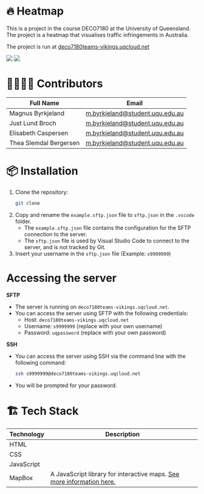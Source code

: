 # 🔥 Heatmap

This is a project in the course DECO7180 at the University of Queensland. The project is a heatmap that visualises traffic infringements in Australia.

The project is run at [deco7180teams-vikings.uqcloud.net](https://deco7180teams-vikings.uqcloud.net)

![](https://media4.giphy.com/media/v1.Y2lkPTc5MGI3NjExbWhzamVweWlhN25vYXIxemsyMjY2YzZsaXd1YXZmMGRleGFlamNrZiZlcD12MV9pbnRlcm5hbF9naWZfYnlfaWQmY3Q9Zw/5nsiFjdgylfK3csZ5T/giphy.gif)
![](https://media2.giphy.com/media/v1.Y2lkPTc5MGI3NjExeml4a3o4NnNodjJzZTl5ODBlcG1zNzM4ZDhjZXJuZHJ1cm51NnJ5bSZlcD12MV9pbnRlcm5hbF9naWZfYnlfaWQmY3Q9Zw/NBfbMVZnUqN2ZtSQUN/giphy.gif)

# 🧑‍🧑‍🧒‍🧒 Contributors

| Full Name              | Email                                                                     |
| ---------------------- | ------------------------------------------------------------------------- |
| Magnus Byrkjeland      | [m.byrkjeland@student.uqu.edu.au](mailto:m.byrkjeland@student.uqu.edu.au) |
| Just Lund Broch        | [m.byrkjeland@student.uqu.edu.au](mailto:m.byrkjeland@student.uqu.edu.au) |
| Elisabeth Caspersen    | [m.byrkjeland@student.uqu.edu.au](mailto:m.byrkjeland@student.uqu.edu.au) |
| Thea Slemdal Bergersen | [m.byrkjeland@student.uqu.edu.au](mailto:m.byrkjeland@student.uqu.edu.au) |

# 📦 Installation

1. Clone the repository:
   ```bash
   git clone
   ```
2. Copy and rename the `example.sftp.json` file to `sftp.json` in the `.vscode` folder.
   - The `example.sftp.json` file contains the configuration for the SFTP connection to the server.
   - The `sftp.json` file is used by Visual Studio Code to connect to the server, and is not tracked by Git.
3. Insert your username in the `sftp.json` file (Example: `s9999999`)

# Accessing the server

**SFTP**

- The server is running on `deco7180teams-vikings.uqcloud.net`.
- You can access the server using SFTP with the following credentials:
  - Host: `deco7180teams-vikings.uqcloud.net`
  - Username: `s9999999` (replace with your own username)
  - Password: `uqpassword` (replace with your own password)

**SSH**

- You can access the server using SSH via the command line with the following command:
  ```bash
  ssh s9999999@deco7180teams-vikings.uqcloud.net
  ```
- You will be prompted for your password.

# 🏗️ Tech Stack

| Technology | Description                                                                                     |
| ---------- | ----------------------------------------------------------------------------------------------- |
| HTML       |                                                                                                 |
| CSS        |                                                                                                 |
| JavaScript |                                                                                                 |
| MapBox     | A JavaScript library for interactive maps. [See more information here.](https://www.mapbox.com) |
